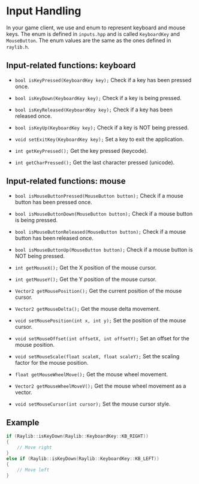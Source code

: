 # Input Handling

In your game client, we use and enum to represent keyboard and mouse keys. The enum is defined in `inputs.hpp` and is called `KeyboardKey` and `MouseButton`. The enum values are the same as the ones defined in `raylib.h`.

## Input-related functions: keyboard

- `bool isKeyPressed(KeyboardKey key);`
  Check if a key has been pressed once.

- `bool isKeyDown(KeyboardKey key);`
  Check if a key is being pressed.

- `bool isKeyReleased(KeyboardKey key);`
  Check if a key has been released once.

- `bool isKeyUp(KeyboardKey key);`
  Check if a key is NOT being pressed.

- `void setExitKey(KeyboardKey key);`
  Set a key to exit the application.

- `int getKeyPressed();`
  Get the key pressed (keycode).

- `int getCharPressed();`
  Get the last character pressed (unicode).

## Input-related functions: mouse

- `bool isMouseButtonPressed(MouseButton button);`
  Check if a mouse button has been pressed once.

- `bool isMouseButtonDown(MouseButton button);`
  Check if a mouse button is being pressed.

- `bool isMouseButtonReleased(MouseButton button);`
  Check if a mouse button has been released once.

- `bool isMouseButtonUp(MouseButton button);`
  Check if a mouse button is NOT being pressed.

- `int getMouseX();`
  Get the X position of the mouse cursor.

- `int getMouseY();`
  Get the Y position of the mouse cursor.

- `Vector2 getMousePosition();`
  Get the current position of the mouse cursor.

- `Vector2 getMouseDelta();`
  Get the mouse delta movement.

- `void setMousePosition(int x, int y);`
  Set the position of the mouse cursor.

- `void setMouseOffset(int offsetX, int offsetY);`
  Set an offset for the mouse position.

- `void setMouseScale(float scaleX, float scaleY);`
  Set the scaling factor for the mouse position.

- `float getMouseWheelMove();`
  Get the mouse wheel movement.

- `Vector2 getMouseWheelMoveV();`
  Get the mouse wheel movement as a vector.

- `void setMouseCursor(int cursor);`
  Set the mouse cursor style.

## Example

```cpp
if (Raylib::isKeyDown(Raylib::KeyboardKey::KB_RIGHT))
{
    // Move right
}
else if (Raylib::isKeyDown(Raylib::KeyboardKey::KB_LEFT))
{
    // Move left
}
```
